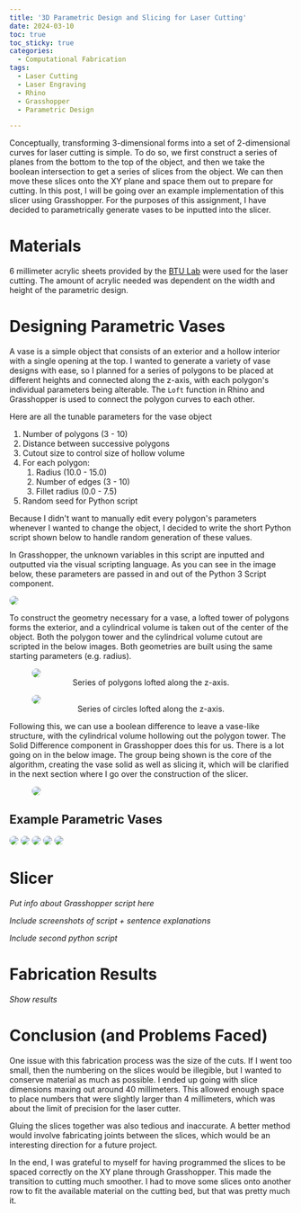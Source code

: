 ```yaml
---
title: '3D Parametric Design and Slicing for Laser Cutting'
date: 2024-03-10
toc: true
toc_sticky: true
categories:
  - Computational Fabrication
tags:
  - Laser Cutting
  - Laser Engraving
  - Rhino
  - Grasshopper
  - Parametric Design

---
```


<style>
.gist-data{
    max-height:500px;
    overflow-y: visible;
}
</style>

<script type="text/javascript" async
	src="https://cdnjs.cloudflare.com/ajax/libs/mathjax/2.7.5/latest.js?config=TeX-MML-AM_CHTML">
</script>

Conceptually, transforming 3-dimensional forms into a set of 2-dimensional curves for laser cutting is simple. To do so, we first construct a series of planes from the bottom to the top of the object, and then we take the boolean intersection to get a series of slices from the object. We can then move these slices onto the XY plane and space them out to prepare for cutting. In this post, I will be going over an example implementation of this slicer using Grasshopper. For the purposes of this assignment, I have decided to parametrically generate vases to be inputted into the slicer.

# Materials

6 millimeter acrylic sheets provided by the <a href="https://www.colorado.edu/atlas/research-creative/BTULab">BTU Lab</a> were used for the laser cutting. The amount of acrylic needed was dependent on the width and height of the parametric design.

# Designing Parametric Vases
A vase is a simple object that consists of an exterior and a hollow interior with a single opening at the top. I wanted to generate a variety of vase designs with ease, so I planned for a series of polygons to be placed at different heights and connected along the z-axis, with each polygon's individual parameters being alterable. The `Loft` function in Rhino and Grasshopper is used to connect the polygon curves to each other.

Here are all the tunable parameters for the vase object
1. Number of polygons (3 - 10)
2. Distance between successive polygons
3. Cutout size to control size of hollow volume
4. For each polygon:
   1. Radius (10.0 - 15.0)
   2. Number of edges (3 - 10)
   3. Fillet radius (0.0 - 7.5)
5. Random seed for Python script

Because I didn't want to manually edit every polygon's parameters whenever I wanted to change the object, I decided to write the short Python script shown below to handle random generation of these values.

<script src="https://gist.github.com/noajam/c00418e42d975adf19ada158daab7460.js"></script>

In Grasshopper, the unknown variables in this script are inputted and outputted via the visual scripting language. As you can see in the image below, these parameters are passed in and out of the Python 3 Script component.

<img src="/assets/images/3d-parametric-design-and-slicing-for-laser-cutting/ParamGeneration.png" style="background-color:white; border-radius:50px;">

To construct the geometry necessary for a vase, a lofted tower of polygons forms the exterior, and a cylindrical volume is taken out of the center of the object. Both the polygon tower and the cylindrical volume cutout are scripted in the below images. Both geometries are built using the same starting parameters (e.g. radius).

<figure class="align-center">
  <img src="/assets/images/3d-parametric-design-and-slicing-for-laser-cutting/PolygonTower.png" style="background-color:white; border-radius:50px;">
  <figcaption style="text-align: center;">Series of polygons lofted along the z-axis.</figcaption>
</figure>

<figure class="align-center">
  <img src="/assets/images/3d-parametric-design-and-slicing-for-laser-cutting/TowerCutout.png" style="background-color:white; border-radius:50px;">
  <figcaption style="text-align: center;">Series of circles lofted along the z-axis.</figcaption>
</figure>

Following this, we can use a boolean difference to leave a vase-like structure, with the cylindrical volume hollowing out the polygon tower. The Solid Difference component in Grasshopper does this for us. There is a lot going on in the below image. The group being shown is the core of the algorithm, creating the vase solid as well as slicing it, which will be clarified in the next section where I go over the construction of the slicer. 

<figure class="align-center">
  <img src="/assets/images/3d-parametric-design-and-slicing-for-laser-cutting/SolidSlicing.png" style="background-color:white; border-radius:50px;">
  <figcaption style="text-align: center;"></figcaption>
</figure>

## Example Parametric Vases
<img src="/assets/images/3d-parametric-design-and-slicing-for-laser-cutting/Object1RevisedRender.png" style="background-color:white; border-radius:50px;">
<img src="/assets/images/3d-parametric-design-and-slicing-for-laser-cutting/Object2RevisedRender.png" style="background-color:white; border-radius:50px;">
<img src="/assets/images/3d-parametric-design-and-slicing-for-laser-cutting/Object3Render.png" style="background-color:white; border-radius:50px;">
<img src="/assets/images/3d-parametric-design-and-slicing-for-laser-cutting/Object4Render.png" style="background-color:white; border-radius:50px;">
<img src="/assets/images/3d-parametric-design-and-slicing-for-laser-cutting/Object5Render.png" style="background-color:white; border-radius:50px;">

# Slicer

*Put info about Grasshopper script here*

*Include screenshots of script + sentence explanations*

*Include second python script*

# Fabrication Results

*Show results*

# Conclusion (and Problems Faced)

One issue with this fabrication process was the size of the cuts. If I went too small, then the numbering on the slices would be illegible, but I wanted to conserve material as much as possible. I ended up going with slice dimensions maxing out around 40 millimeters. This allowed enough space to place numbers that were slightly larger than 4 millimeters, which was about the limit of precision for the laser cutter.

Gluing the slices together was also tedious and inaccurate. A better method would involve fabricating joints between the slices, which would be an interesting direction for a future project.

In the end, I was grateful to myself for having programmed the slices to be spaced correctly on the XY plane through Grasshopper. This made the transition to cutting much smoother. I had to move some slices onto another row to fit the available material on the cutting bed, but that was pretty much it.